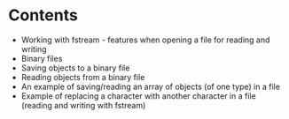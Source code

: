 # Contents
* Working with fstream - features when opening a file for reading and writing
* Binary files
* Saving objects to a binary file
* Reading objects from a binary file
* An example of saving/reading an array of objects (of one type) in a file
* Example of replacing a character with another character in a file (reading and writing with fstream)
